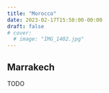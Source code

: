 ```yaml
---
title: "Morocco"
date: 2023-02-17T15:50:00-00:00
draft: false
# cover:
  # image: "IMG_1402.jpg"
---
```


## Marrakech

TODO

